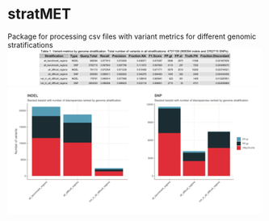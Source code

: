 # stratMET
Package for processing csv files with variant metrics for different genomic stratifications
![example_table](https://github.com/mattssca/stratMET/blob/main/example-outs/example-table.png)
![example_plot](https://github.com/mattssca/stratMET/blob/main/example-outs/example-figure.png)
